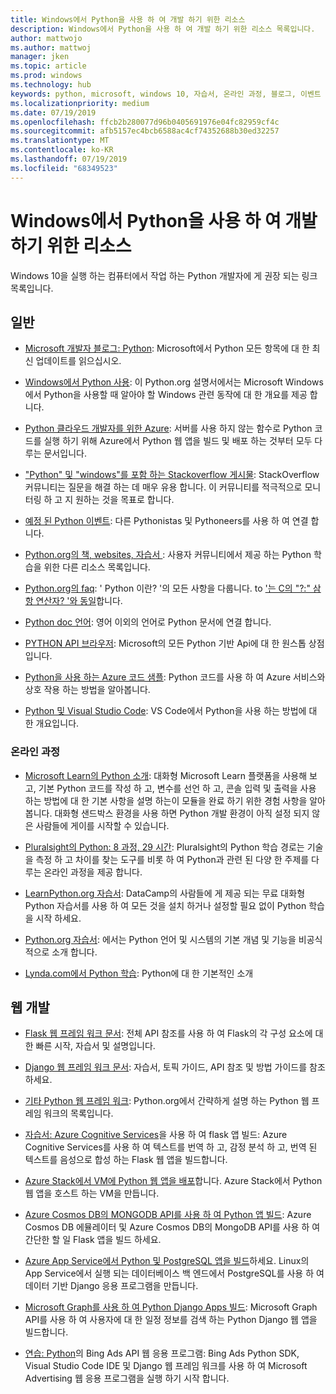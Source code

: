 ```yaml
---
title: Windows에서 Python을 사용 하 여 개발 하기 위한 리소스
description: Windows에서 Python을 사용 하 여 개발 하기 위한 리소스 목록입니다.
author: mattwojo
ms.author: mattwoj
manager: jken
ms.topic: article
ms.prod: windows
ms.technology: hub
keywords: python, microsoft, windows 10, 자습서, 온라인 과정, 블로그, 이벤트
ms.localizationpriority: medium
ms.date: 07/19/2019
ms.openlocfilehash: ffcb2b280077d96b0405691976e04fc82959cf4c
ms.sourcegitcommit: afb5157ec4bcb6588ac4cf74352688b30ed32257
ms.translationtype: MT
ms.contentlocale: ko-KR
ms.lasthandoff: 07/19/2019
ms.locfileid: "68349523"
---
```

# <a name="resources-for-developing-with-python-on-windows"></a>Windows에서 Python을 사용 하 여 개발 하기 위한 리소스

Windows 10을 실행 하는 컴퓨터에서 작업 하는 Python 개발자에 게 권장 되는 링크 목록입니다.

## <a name="general"></a>일반

- [Microsoft 개발자 블로그: Python](https://devblogs.microsoft.com/python/): Microsoft에서 Python 모든 항목에 대 한 최신 업데이트를 읽으십시오.

- [Windows에서 Python 사용](https://docs.python.org/3/using/windows.html): 이 Python.org 설명서에서는 Microsoft Windows에서 Python을 사용할 때 알아야 할 Windows 관련 동작에 대 한 개요를 제공 합니다.

- [Python 클라우드 개발자를 위한 Azure](https://docs.microsoft.com/azure/python/): 서버를 사용 하지 않는 함수로 Python 코드를 실행 하기 위해 Azure에서 Python 웹 앱을 빌드 및 배포 하는 것부터 모두 다루는 문서입니다.

- ["Python" 및 "windows"를 포함 하는 Stackoverflow 게시물](https://stackoverflow.com/questions/4750806/how-do-i-install-pip-on-windows/12476379): StackOverflow 커뮤니티는 질문을 해결 하는 데 매우 유용 합니다. 이 커뮤니티를 적극적으로 모니터링 하 고 지 원하는 것을 목표로 합니다.

- [예정 된 Python 이벤트](https://www.python.org/events/python-events): 다른 Pythonistas 및 Pythoneers를 사용 하 여 연결 합니다.

- [Python.org의 책, websites, 자습서 ](https://wiki.python.org/moin/BeginnersGuide/Programmers): 사용자 커뮤니티에서 제공 하는 Python 학습을 위한 다른 리소스 목록입니다.

- [Python.org의 faq](https://docs.python.org/3/faq/): ' Python 이란? '의 모든 사항을 다룹니다. to ['는 C의 "?:" 삼항 연산자? '와 동일](https://docs.python.org/3/faq/programming.html#is-there-an-equivalent-of-c-s-ternary-operator)합니다.

- [Python doc 언어](https://wiki.python.org/moin/Languages): 영어 이외의 언어로 Python 문서에 연결 합니다.

- [PYTHON API 브라우저](https://docs.microsoft.com/python/api/?view=azure-python): Microsoft의 모든 Python 기반 Api에 대 한 원스톱 상점입니다.

- [Python을 사용 하는 Azure 코드 샘플](https://azure.microsoft.com/en-us/resources/samples/?platform=python&sort=0): Python 코드를 사용 하 여 Azure 서비스와 상호 작용 하는 방법을 알아봅니다.

- [Python 및 Visual Studio Code](https://code.visualstudio.com/docs/languages/python): VS Code에서 Python을 사용 하는 방법에 대 한 개요입니다.


### <a name="online-courses"></a>온라인 과정

- [Microsoft Learn의 Python 소개](https://docs.microsoft.com/en-us/learn/modules/intro-to-python/): 대화형 Microsoft Learn 플랫폼을 사용해 보고, 기본 Python 코드를 작성 하 고, 변수를 선언 하 고, 콘솔 입력 및 출력을 사용 하는 방법에 대 한 기본 사항을 설명 하는이 모듈을 완료 하기 위한 경험 사항을 알아봅니다. 대화형 샌드박스 환경을 사용 하면 Python 개발 환경이 아직 설정 되지 않은 사람들에 게이를 시작할 수 있습니다.

- [Pluralsight의 Python: 8 과정, 29 시간](https://app.pluralsight.com/paths/skills/python): Pluralsight의 Python 학습 경로는 기술을 측정 하 고 차이를 찾는 도구를 비롯 하 여 Python과 관련 된 다양 한 주제를 다루는 온라인 과정을 제공 합니다.

- [LearnPython.org 자습서](https://www.learnpython.org/): DataCamp의 사람들에 게 제공 되는 무료 대화형 Python 자습서를 사용 하 여 모든 것을 설치 하거나 설정할 필요 없이 Python 학습을 시작 하세요.

- [Python.org 자습서](https://docs.python.org/3/tutorial/index.html): 에서는 Python 언어 및 시스템의 기본 개념 및 기능을 비공식적으로 소개 합니다.

- [Lynda.com에서 Python 학습](https://www.lynda.com/Python-tutorials/Learning-Python/661773-2.html): Python에 대 한 기본적인 소개

## <a name="web-development"></a>웹 개발

- [Flask 웹 프레임 워크 문서](https://flask.palletsprojects.com/en/1.1.x/): 전체 API 참조를 사용 하 여 Flask의 각 구성 요소에 대 한 빠른 시작, 자습서 및 설명입니다.

- [Django 웹 프레임 워크 문서](https://docs.djangoproject.com/en/2.2/): 자습서, 토픽 가이드, API 참조 및 방법 가이드를 참조 하세요.

- [기타 Python 웹 프레임 워크](https://wiki.python.org/moin/WebFrameworks): Python.org에서 간략하게 설명 하는 Python 웹 프레임 워크의 목록입니다.

- [자습서: Azure Cognitive Services](https://docs.microsoft.com/azure/cognitive-services/translator/tutorial-build-flask-app-translation-synthesis)을 사용 하 여 flask 앱 빌드: Azure Cognitive Services를 사용 하 여 텍스트를 번역 하 고, 감정 분석 하 고, 번역 된 텍스트를 음성으로 합성 하는 Flask 웹 앱을 빌드합니다.

- [Azure Stack에서 VM에 Python 웹 앱을 배포](https://docs.microsoft.com/azure-stack/user/azure-stack-dev-start-howto-vm-python)합니다. Azure Stack에서 Python 웹 앱을 호스트 하는 VM을 만듭니다.

- [Azure Cosmos DB의 MONGODB API를 사용 하 여 Python 앱 빌드](https://docs.microsoft.com/azure/cosmos-db/create-mongodb-flask): Azure Cosmos DB 에뮬레이터 및 Azure Cosmos DB의 MongoDB API를 사용 하 여 간단한 할 일 Flask 앱을 빌드 하세요.

- [Azure App Service에서 Python 및 PostgreSQL 앱을 빌드](https://docs.microsoft.com/azure/app-service/containers/tutorial-python-postgresql-app)하세요. Linux의 App Service에서 실행 되는 데이터베이스 백 엔드에서 PostgreSQL를 사용 하 여 데이터 기반 Django 응용 프로그램을 만듭니다.

- [Microsoft Graph를 사용 하 여 Python Django Apps 빌드](https://docs.microsoft.com/graph/tutorials/python): Microsoft Graph API를 사용 하 여 사용자에 대 한 일정 정보를 검색 하는 Python Django 웹 앱을 빌드합니다.

- [연습: Python](https://docs.microsoft.com/advertising/guides/walkthrough-web-application-python?view=bingads-13)의 Bing Ads API 웹 응용 프로그램: Bing Ads Python SDK, Visual Studio Code IDE 및 Django 웹 프레임 워크를 사용 하 여 Microsoft Advertising 웹 응용 프로그램을 실행 하기 시작 합니다.

<!-- ## Data Science and Machine Learning

- Anaconda - brief description
- Canopy - brief description
- TensorFlow - brief description
- Scikit-Learn, Keras, PyTorch, etc - brief descriptions

## Desktop GUI app and IoT development

- PyQT - brief description
- PyJs - brief description
- PyGUI - brief descriptio
- Kivy - brief descriptio
- PyGTK - brief descriptio
- WxPython - brief description
- PyGame - brief description (with links to our internal games once they're done?) -->
